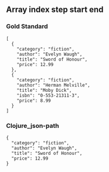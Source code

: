 ## Array index step start end

###  Gold Standard

    [
      {
        "category": "fiction",
        "author": "Evelyn Waugh",
        "title": "Sword of Honour",
        "price": 12.99
      },
      {
        "category": "fiction",
        "author": "Herman Melville",
        "title": "Moby Dick",
        "isbn": "0-553-21311-3",
        "price": 8.99
      }
    ]

### Clojure_json-path

    {
      "category": "fiction",
      "author": "Evelyn Waugh",
      "title": "Sword of Honour",
      "price": 12.99
    }

